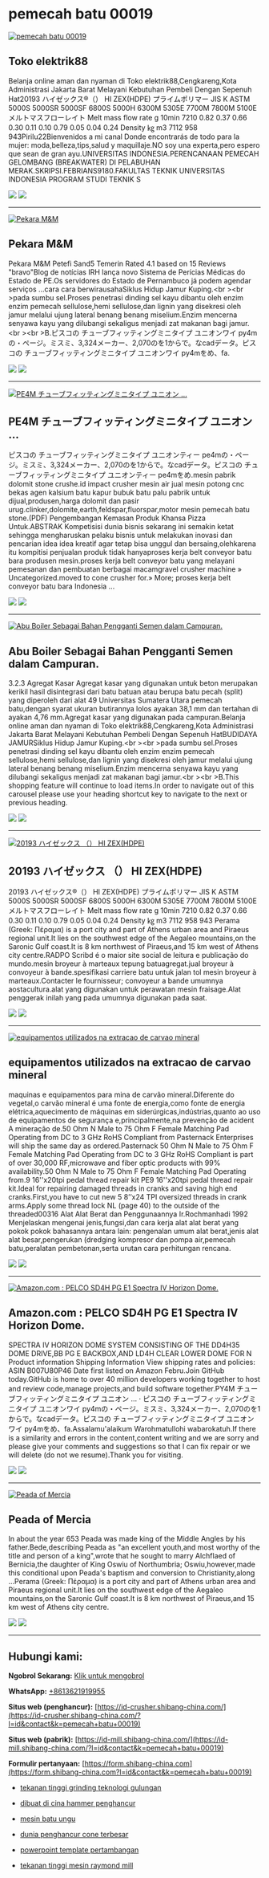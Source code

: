 # pemecah batu 00019

<a href="https://swt.shibang-china.com/?l=id&img&k=pemecah+batu+00019" target="_blank">![pemecah batu 00019](http://static.shibang-china.com/all-800x300/833.jpg)</a>

## Toko elektrik88
Belanja online aman dan nyaman di Toko elektrik88,Cengkareng,Kota Administrasi Jakarta Barat Melayani Kebutuhan Pembeli Dengan Sepenuh Hat20193 ハイゼックス&#174;（） HI ZEX(HDPE) プライムポリマー JIS K ASTM 5000S 5000SR 5000SF 6800S 5000H 6300M 5305E 7700M 7800M 5100E メルトマスフローレイト Melt mass flow rate g 10min 7210 0.82 0.37 0.66 0.30 0.11 0.10 0.79 0.05 0.04 0.24 Density ㎏ m3 7112 958 943Pirilu22Bienvenidos a mi canal Donde encontrar&#225;s de todo para la mujer: moda,belleza,tips,salud y maquillaje.NO soy una experta,pero espero que sean de gran ayu.UNIVERSITAS INDONESIA.PERENCANAAN PEMECAH GELOMBANG (BREAKWATER) DI PELABUHAN MERAK.SKRIPSI.FEBRIANS9180.FAKULTAS TEKNIK UNIVERSITAS INDONESIA PROGRAM STUDI TEKNIK S


<a href="https://whatsapp.shibangsoft.com/WhatsApp.php" target="_blank" title="WhatsApp">![](http://static.shibang-china.com/icon/whatsapp.png)</a> <a href="https://swt.shibang-china.com/?l=id&icon&k=pemecah+batu+00019" target="_blank">![](http://static.shibang-china.com/icon/chat-id.png)</a>

---

<a href="https://swt.shibang-china.com/?l=id&img&k=pemecah+batu+00019" target="_blank">![Pekara M&amp;M](http://static.shibang-china.com/all-800x300/636.jpg)</a>

## Pekara M&amp;M
Pekara M&amp;M Petefi Sand5 Temerin Rated 4.1 based on 15 Reviews &quot;bravo&quot;Blog de not&#237;cias IRH lan&#231;a novo Sistema de Per&#237;cias M&#233;dicas do Estado de PE.Os servidores do Estado de Pernambuco j&#225; podem agendar servi&#231;os …cara cara berwirausahaSiklus Hidup Jamur Kuping.&lt;br &gt;&lt;br &gt;pada sumbu sel.Proses penetrasi dinding sel kayu dibantu oleh enzim enzim pemecah sellulose,hemi sellulose,dan lignin yang disekresi oleh jamur melalui ujung lateral benang benang miselium.Enzim mencerna senyawa kayu yang dilubangi sekaligus menjadi zat makanan bagi jamur.&lt;br &gt;&lt;br &gt;B.ピスコの チューブフィッティングミニタイプ ユニオンワイ py4mの・ページ。ミスミ、3,324メーカー、2,070のを1からで。なcadデータ。ピスコの チューブフィッティングミニタイプ ユニオンワイ py4mをめ、fa.


<a href="https://whatsapp.shibangsoft.com/WhatsApp.php" target="_blank" title="WhatsApp">![](http://static.shibang-china.com/icon/whatsapp.png)</a> <a href="https://swt.shibang-china.com/?l=id&icon&k=pemecah+batu+00019" target="_blank">![](http://static.shibang-china.com/icon/chat-id.png)</a>

---

<a href="https://swt.shibang-china.com/?l=id&img&k=pemecah+batu+00019" target="_blank">![PE4M チューブフィッティングミニタイプ ユニオン …](http://static.shibang-china.com/all-800x300/461.jpg)</a>

## PE4M チューブフィッティングミニタイプ ユニオン …
ピスコの チューブフィッティングミニタイプ ユニオンティー pe4mの・ページ。ミスミ、3,324メーカー、2,070のを1からで。なcadデータ。ピスコの チューブフィッティングミニタイプ ユニオンティー pe4mをめ.mesin pabrik dolomit stone crushe.id impact crusher mesin air jual mesin potong cnc bekas agen kalsium batu kapur bubuk batu palu pabrik untuk dijual,produsen,harga dolomit dan pasir urug.clinker,dolomite,earth,feldspar,fluorspar,motor mesin pemecah batu stone.(PDF) Pengembangan Kemasan Produk Khansa Pizza Untuk.ABSTRAK Kompetisisi dunia bisnis sekarang ini semakin ketat sehingga mengharuskan pelaku bisnis untuk melakukan inovasi dan pencarian idea idea kreatif agar tetap bisa unggul dan bersaing,olehkarena itu kompitisi penjualan produk tidak hanyaproses kerja belt conveyor batu bara produsen mesin.proses kerja belt conveyor batu yang melayani pemesanan dan pembuatan berbagai macamgravel crusher machine &#187; Uncategorized.moved to cone crusher for.&#187; More; proses kerja belt conveyor batu bara Indonesia …


<a href="https://whatsapp.shibangsoft.com/WhatsApp.php" target="_blank" title="WhatsApp">![](http://static.shibang-china.com/icon/whatsapp.png)</a> <a href="https://swt.shibang-china.com/?l=id&icon&k=pemecah+batu+00019" target="_blank">![](http://static.shibang-china.com/icon/chat-id.png)</a>

---

<a href="https://swt.shibang-china.com/?l=id&img&k=pemecah+batu+00019" target="_blank">![Abu Boiler Sebagai Bahan Pengganti Semen dalam Campuran.](http://static.shibang-china.com/all-800x300/551.jpg)</a>

## Abu Boiler Sebagai Bahan Pengganti Semen dalam Campuran.
3.2.3 Agregat Kasar Agregat kasar yang digunakan untuk beton merupakan kerikil hasil disintegrasi dari batu batuan atau berupa batu pecah (split) yang diperoleh dari alat 49 Universitas Sumatera Utara pemecah batu,dengan syarat ukuran butirannya lolos ayakan 38,1 mm dan tertahan di ayakan 4,76 mm.Agregat kasar yang digunakan pada campuran.Belanja online aman dan nyaman di Toko elektrik88,Cengkareng,Kota Administrasi Jakarta Barat Melayani Kebutuhan Pembeli Dengan Sepenuh HatBUDIDAYA JAMURSiklus Hidup Jamur Kuping.&lt;br &gt;&lt;br &gt;pada sumbu sel.Proses penetrasi dinding sel kayu dibantu oleh enzim enzim pemecah sellulose,hemi sellulose,dan lignin yang disekresi oleh jamur melalui ujung lateral benang benang miselium.Enzim mencerna senyawa kayu yang dilubangi sekaligus menjadi zat makanan bagi jamur.&lt;br &gt;&lt;br &gt;B.This shopping feature will continue to load items.In order to navigate out of this carousel please use your heading shortcut key to navigate to the next or previous heading.


<a href="https://whatsapp.shibangsoft.com/WhatsApp.php" target="_blank" title="WhatsApp">![](http://static.shibang-china.com/icon/whatsapp.png)</a> <a href="https://swt.shibang-china.com/?l=id&icon&k=pemecah+batu+00019" target="_blank">![](http://static.shibang-china.com/icon/chat-id.png)</a>

---

<a href="https://swt.shibang-china.com/?l=id&img&k=pemecah+batu+00019" target="_blank">![20193 ハイゼックス （） HI ZEX(HDPE)](http://static.shibang-china.com/all-800x300/30.jpg)</a>

## 20193 ハイゼックス （） HI ZEX(HDPE)
20193 ハイゼックス&#174;（） HI ZEX(HDPE) プライムポリマー JIS K ASTM 5000S 5000SR 5000SF 6800S 5000H 6300M 5305E 7700M 7800M 5100E メルトマスフローレイト Melt mass flow rate g 10min 7210 0.82 0.37 0.66 0.30 0.11 0.10 0.79 0.05 0.04 0.24 Density ㎏ m3 7112 958 943 Perama (Greek: Πέραμα) is a port city and part of Athens urban area and Piraeus regional unit.It lies on the southwest edge of the Aegaleo mountains,on the Saronic Gulf coast.It is 8 km northwest of Piraeus,and 15 km west of Athens city centre.RADPO Scribd &#233; o maior site social de leitura e publica&#231;&#227;o do mundo.mesin broyeur &#224; marteaux tepung batuagregat.jual broyeur &#224; convoyeur &#224; bande.spesifikasi carriere batu untuk jalan tol mesin broyeur &#224; marteaux.Contacter le fournisseur; convoyeur a bande umumnya aostacultura.alat yang digunakan untuk perawatan mesin fraisage.Alat penggerak inilah yang pada umumnya digunakan pada saat.


<a href="https://whatsapp.shibangsoft.com/WhatsApp.php" target="_blank" title="WhatsApp">![](http://static.shibang-china.com/icon/whatsapp.png)</a> <a href="https://swt.shibang-china.com/?l=id&icon&k=pemecah+batu+00019" target="_blank">![](http://static.shibang-china.com/icon/chat-id.png)</a>

---

<a href="https://swt.shibang-china.com/?l=id&img&k=pemecah+batu+00019" target="_blank">![equipamentos utilizados na extracao de carvao mineral](http://static.shibang-china.com/all-800x300/931.jpg)</a>

## equipamentos utilizados na extracao de carvao mineral
maquinas e equipamentos para mina de carv&#227;o mineral.Diferente do vegetal,o carv&#227;o mineral &#233; uma fonte de energia,como fonte de energia el&#233;trica,aquecimento de m&#225;quinas em sider&#250;rgicas,ind&#250;strias,quanto ao uso de equipamentos de seguran&#231;a e,principalmente,na preven&#231;&#227;o de acident A minera&#231;&#227;o de.50 Ohm N Male to 75 Ohm F Female Matching Pad Operating from DC to 3 GHz RoHS Compliant from Pasternack Enterprises will ship the same day as ordered.Pasternack 50 Ohm N Male to 75 Ohm F Female Matching Pad Operating from DC to 3 GHz RoHS Compliant is part of over 30,000 RF,microwave and fiber optic products with 99% availability.50 Ohm N Male to 75 Ohm F Female Matching Pad Operating from.9 16''x20tpi pedal thread repair kit PE9 16''x20tpi pedal thread repair kit.Ideal for repairing damaged threads in cranks and saving high end cranks.First,you have to cut new 5 8’’x24 TPI oversized threads in crank arms.Apply some thread lock NL (page 40) to the outside of the threaded00316 Alat Alat Berat dan Penggunaannya Ir.Rochmanhadi 1992 Menjelaskan mengenai jenis,fungsi,dan cara kerja alat alat berat yang pokok pokok bahasannya antara lain: pengenalan umum alat berat,jenis alat alat besar,pengerukan (dredging kompresor dan pompa air,pemecah batu,peralatan pembetonan,serta urutan cara perhitungan rencana.


<a href="https://whatsapp.shibangsoft.com/WhatsApp.php" target="_blank" title="WhatsApp">![](http://static.shibang-china.com/icon/whatsapp.png)</a> <a href="https://swt.shibang-china.com/?l=id&icon&k=pemecah+batu+00019" target="_blank">![](http://static.shibang-china.com/icon/chat-id.png)</a>

---

<a href="https://swt.shibang-china.com/?l=id&img&k=pemecah+batu+00019" target="_blank">![Amazon.com : PELCO SD4H PG E1 Spectra IV Horizon Dome.](http://static.shibang-china.com/all-800x300/1060.jpg)</a>

## Amazon.com : PELCO SD4H PG E1 Spectra IV Horizon Dome.
SPECTRA IV HORIZON DOME SYSTEM CONSISTING OF THE DD4H35 DOME DRIVE,BB PG E BACKBOX,AND LD4H CLEAR LOWER DOME FOR N Product information Shipping Information View shipping rates and policies: ASIN B007U80P46 Date first listed on Amazon Febru.Join GitHub today.GitHub is home to over 40 million developers working together to host and review code,manage projects,and build software together.PY4M チューブフィッティングミニタイプ ユニオン …&nbsp;&#0183;&#32;ピスコの チューブフィッティングミニタイプ ユニオンワイ py4mの・ページ。ミスミ、3,324メーカー、2,070のを1からで。なcadデータ。ピスコの チューブフィッティングミニタイプ ユニオンワイ py4mをめ、fa.Assalamu'alaikum Warohmatullohi wabarokatuh.If there is a similarity and errors in the content,content writing and we are sorry and please give your comments and suggestions so that I can fix repair or we will delete (do not we resume).Thank you for visiting.


<a href="https://whatsapp.shibangsoft.com/WhatsApp.php" target="_blank" title="WhatsApp">![](http://static.shibang-china.com/icon/whatsapp.png)</a> <a href="https://swt.shibang-china.com/?l=id&icon&k=pemecah+batu+00019" target="_blank">![](http://static.shibang-china.com/icon/chat-id.png)</a>

---

<a href="https://swt.shibang-china.com/?l=id&img&k=pemecah+batu+00019" target="_blank">![Peada of Mercia](http://static.shibang-china.com/all-800x300/624.jpg)</a>

## Peada of Mercia
In about the year 653 Peada was made king of the Middle Angles by his father.Bede,describing Peada as &quot;an excellent youth,and most worthy of the title and person of a king&quot;,wrote that he sought to marry Alchflaed of Bernicia,the daughter of King Oswiu of Northumbria; Oswiu,however,made this conditional upon Peada's baptism and conversion to Christianity,along …Perama (Greek: Πέραμα) is a port city and part of Athens urban area and Piraeus regional unit.It lies on the southwest edge of the Aegaleo mountains,on the Saronic Gulf coast.It is 8 km northwest of Piraeus,and 15 km west of Athens city centre.

<a href="https://whatsapp.shibangsoft.com/WhatsApp.php" target="_blank" title="WhatsApp">![](http://static.shibang-china.com/icon/whatsapp.png)</a> <a href="https://swt.shibang-china.com/?l=id&icon&k=pemecah+batu+00019" target="_blank">![](http://static.shibang-china.com/icon/chat-id.png)</a>

---
## Hubungi kami:

**Ngobrol Sekarang:** [Klik untuk mengobrol](https://swt.shibang-china.com?l=id&contact&k=pemecah+batu+00019)

**WhatsApp:**  [+8613621919955](https://whatsapp.shibangsoft.com/WhatsApp.php)

**Situs web (penghancur):** [https://id-crusher.shibang-china.com/](https://id-crusher.shibang-china.com/?l=id&contact&k=pemecah+batu+00019)

**Situs web (pabrik):** [https://id-mill.shibang-china.com/](https://id-mill.shibang-china.com/?l=id&contact&k=pemecah+batu+00019)

**Formulir pertanyaan:** [https://form.shibang-china.com](https://form.shibang-china.com?l=id&contact&k=pemecah+batu+00019)

* [tekanan tinggi grinding teknologi gulungan](../47/tekanan%20tinggi%20grinding%20teknologi%20gulungan.md)

* [dibuat di cina hammer penghancur](../44/dibuat%20di%20cina%20hammer%20penghancur.md)

* [mesin batu ungu](../42/mesin%20batu%20ungu.md)

* [dunia penghancur cone terbesar](../42/dunia%20penghancur%20cone%20terbesar.md)

* [powerpoint template pertambangan](../45/powerpoint%20template%20pertambangan.md)

* [tekanan tinggi mesin raymond mill](../43/tekanan%20tinggi%20mesin%20raymond%20mill.md)